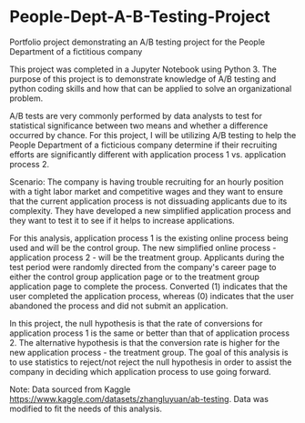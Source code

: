 # People-Dept-A-B-Testing-Project
Portfolio project demonstrating an A/B testing project for the People Department of a fictitious company

This project was completed in a Jupyter Notebook using Python 3.  The purpose of this project is to demonstrate knowledge of A/B testing and python coding skills
and how that can be applied to solve an organizational problem.  

A/B tests are very commonly performed by data analysts to test for statistical significance between two means and whether a difference occurred by chance. 
For this project, I will be utilizing A/B testing to help the People Department of a ficticious company determine if their recruiting efforts are significantly different 
with application process 1 vs. application process 2.

Scenario: The company is having trouble recruiting for an hourly position with a tight labor market and competitive wages and they want to ensure that the current application 
process is not dissuading applicants due to its complexity. They have developed a new simplified application process and they want to test it to see if it helps to increase applications.

For this analysis, application process 1 is the existing online process being used and will be the control group. The new simplified online process - application process 2 - will be 
the treatment group. Applicants during the test period were randomly directed from the company's career page to either the control group application page or to the treatment group application 
page to complete the process. Converted (1) indicates that the user completed the application process, whereas (0) indicates that the user abandoned the process and did not submit an application.

In this project, the null hypothesis is that the rate of conversions for application process 1 is the same or better than that of application process 2. The alternative hypothesis is that 
the conversion rate is higher for the new application process - the treatment group. The goal of this analysis is to use statistics to reject/not reject the null hypothesis in order to assist the 
company in deciding which application process to use going forward.

Note: Data sourced from Kaggle https://www.kaggle.com/datasets/zhangluyuan/ab-testing. Data was modified to fit the needs of this analysis.
